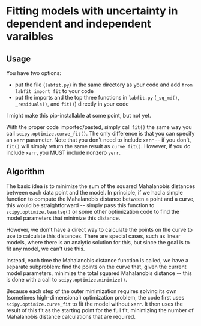 # Fitting models with uncertainty in dependent and independent varaibles

## Usage

You have two options:
- put the file (`labfit.py`) in the same directory as your code and add `from labfit import fit` to your code
- put the imports and the top three functions in `labfit.py` (`_sq_md()`, `_residuals()`, and `fit()`) directly in your code

I might make this pip-installable at some point, but not yet.

With the proper code imported/pasted, simply call `fit()` the same way you call
`scipy.optimize.curve_fit()`. The only difference is that you can specify an
`xerr` parameter. Note that you don't need to include `xerr` -- if you don't,
`fit()` will simply return the same result as `curve_fit()`. However, if you
do include `xerr`, you MUST include nonzero `yerr`.

## Algorithm

The basic idea is to minimize the sum of the squared Mahalanobis distances between each
data point and the model. In principle, if we had a simple function to compute
the Mahalanobis distance between a point and a curve, this would be
straightforward -- simply pass this function to `scipy.optimize.leastsq()` or
some other optimization code to find the model parameters that minimize this
distance.

However, we don't have a direct way to calculate the points on the curve to use
to calculate this distances. There are special cases, such as linear models,
where there is an analytic solution for this, but since the goal is to fit any
model, we can't use this.

Instead, each time the Mahalanobis distance function is called, we have a
separate subproblem: find the points on the curve that, given the current
model parameters, minimize the total squared Mahalanobis distance -- this is
done with a call to `scipy.optimize.minimize()`.

Because each step of the outer minimization requires solving its own (sometimes
high-dimensional) optimization problem, the code first uses
`scipy.optimize.curve_fit` to fit the model without `xerr`. It then uses the
result of this fit as the starting point for the full fit, minimizing the
number of Mahalanobis distance calculations that are required.
